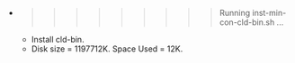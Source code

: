 * >>>>>>>>> Running inst-min-con-cld-bin.sh ...
  * Install cld-bin.
  * Disk size = 1197712K. Space Used = 12K.
